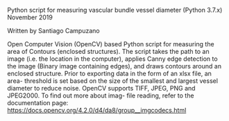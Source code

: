 Python script for measuring vascular bundle vessel diameter (Python 3.7.x)
November 2019

Written by Santiago Campuzano

Open Computer Vision (OpenCV) based Python script for measuring the area of Contours (enclosed structures). The script takes the path to an image (i.e. the location in the computer), applies Canny edge detection to the image (Binary image containing edges), and draws contours around an enclosed structure. Prior to exporting data in the form of an xlsx file, an area- threshold is set based on the size of the smallest and largest vessel diameter to reduce noise. OpenCV supports TIFF, JPEG, PNG and JPEG2000. To find out more about imag- file reading, refer to the documentation page: https://docs.opencv.org/4.2.0/d4/da8/group__imgcodecs.html
